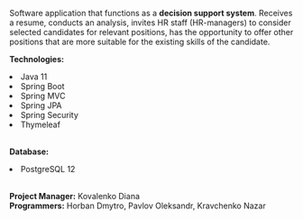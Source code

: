 Software application that functions as a <b>decision support system</b>. Receives a resume, conducts an analysis, invites HR staff (HR-managers) to consider selected candidates for relevant positions, has the opportunity to offer other positions that are more suitable for the existing skills of the candidate.<br>

<b>Technologies:</b> 
<li>Java 11</li>
<li>Spring Boot</li>
<li>Spring MVC</li>
<li> Spring JPA</li>
<li>Spring Security</li>
<li>Thymeleaf</li><br>

<b>Database:</b> <li>PostgreSQL 12</li><br>

<b>Project Manager:</b> Kovalenko Diana<br>
<b>Programmers:</b> Horban Dmytro, Pavlov Oleksandr, Kravchenko Nazar
